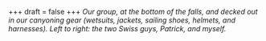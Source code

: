 
+++
draft = false
+++
_Our group, at the bottom of the falls, and decked out in our canyoning gear (wetsuits, jackets, sailing shoes, helmets, and harnesses). Left to right: the two Swiss guys, Patrick, and myself._
